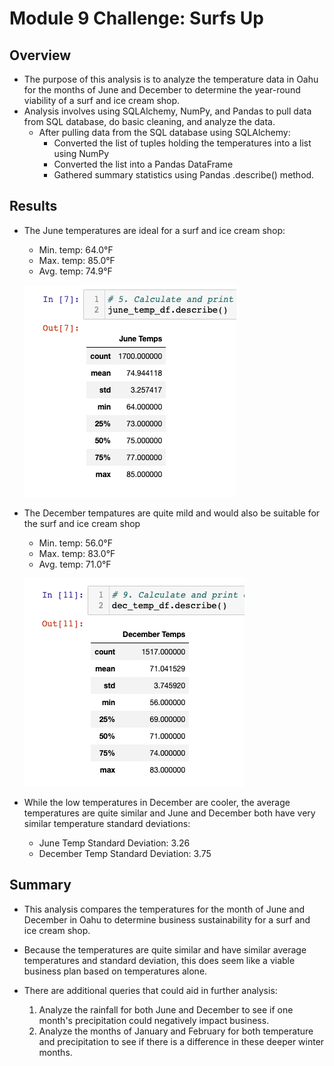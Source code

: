 # Module 9 Challenge: Surfs Up

## Overview

- The purpose of this analysis is to analyze the temperature data in Oahu for the months of June and December to determine the year-round viability of a surf and ice cream shop.
- Analysis involves using SQLAlchemy, NumPy, and Pandas to pull data from SQL database, do basic cleaning, and analyze the data.
    - After pulling data from the SQL database using SQLAlchemy:
        - Converted the list of tuples holding the temperatures into a list using NumPy
        - Converted the list into a Pandas DataFrame
        - Gathered summary statistics using Pandas .describe() method.

## Results

- The June temperatures are ideal for a surf and ice cream shop:
    - Min. temp: 64.0°F
    - Max. temp: 85.0°F 
    - Avg. temp: 74.9°F

    ![June Temps](readme_images/june_temps.png)

- The December tempatures are quite mild and would also be suitable for the surf and ice cream shop
    - Min. temp: 56.0°F 
    - Max. temp: 83.0°F 
    - Avg. temp: 71.0°F

    ![Dec Temps](readme_images/dec_temps.png)

- While the low temperatures in December are cooler, the average temperatures are quite similar and June and December both have very similar temperature standard deviations:
    - June Temp Standard Deviation: 3.26
    - December Temp Standard Deviation: 3.75

## Summary

- This analysis compares the temperatures for the month of June and December in Oahu to determine business sustainability for a surf and ice cream shop. 

- Because the temperatures are quite similar and have similar average temperatures and standard deviation, this does seem like a viable business plan based on temperatures alone.

- There are additional queries that could aid in further analysis:  
    1. Analyze the rainfall for both June and December to see if one month's precipitation could negatively impact business.
    2. Analyze the months of January and February for both temperature and precipitation to see if there is a difference in these deeper winter months.